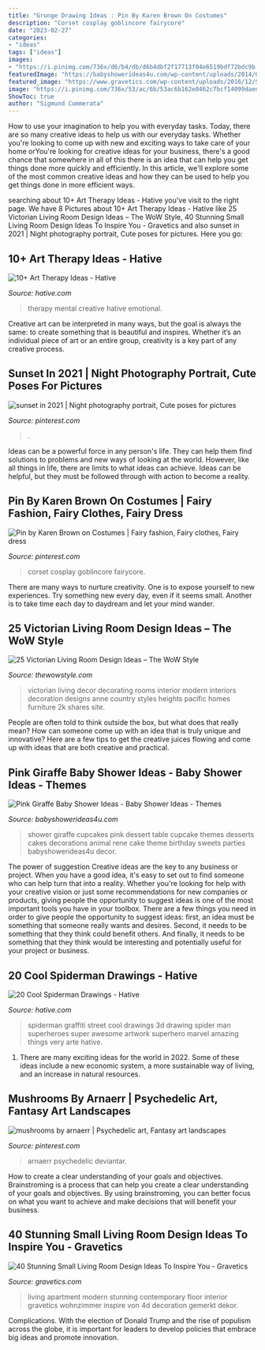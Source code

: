 ```yaml
---
title: "Grunge Drawing Ideas : Pin By Karen Brown On Costumes"
description: "Corset cosplay goblincore fairycore"
date: "2023-02-27"
categories:
- "ideas"
tags: ["ideas"]
images:
- "https://i.pinimg.com/736x/d6/b4/db/d6b4dbf2f17713f04e6519bdf72bdc9b.jpg"
featuredImage: "https://babyshowerideas4u.com/wp-content/uploads/2014/04/Pink-Giraffe-Baby-Shower-Dessert-Table-giraffe-cupcake-wrappers.jpg"
featured_image: "https://www.gravetics.com/wp-content/uploads/2016/12/Small-Living-Room-Ideas32.jpg"
image: "https://i.pinimg.com/736x/53/ac/6b/53ac6b162e0462c7bcf14099daedd4e9.jpg"
ShowToc: true
author: "Sigmund Cummerata"
---
```



How to use your imagination to help you with everyday tasks.
Today, there are so many creative ideas to help us with our everyday tasks. Whether you're looking to come up with new and exciting ways to take care of your home orYou're looking for creative ideas for your business, there's a good chance that somewhere in all of this there is an idea that can help you get things done more quickly and efficiently. In this article, we'll explore some of the most common creative ideas and how they can be used to help you get things done in more efficient ways.

	

		
searching about 10+ Art Therapy Ideas - Hative you've visit to the right page. We have 8 Pictures about 10+ Art Therapy Ideas - Hative like 25 Victorian Living Room Design Ideas – The WoW Style, 40 Stunning Small Living Room Design Ideas To Inspire You - Gravetics and also sunset in 2021 | Night photography portrait, Cute poses for pictures. Here you go:
		
    
## 10+ Art Therapy Ideas - Hative

<img loading=lazy src="https://hative.com/wp-content/uploads/2014/05/art-therapy-ideas/12-art-therapy-ideas.jpg" onerror="this.onerror=null;this.src='https://tse1.mm.bing.net/th?id=OIP.7hIxjGXegd7aaFnlzaj2qAAAAA&amp;pid=15.1';" alt="10+ Art Therapy Ideas - Hative">

_Source: hative.com_

>therapy mental creative hative emotional. 

	

Creative art can be interpreted in many ways, but the goal is always the same: to create something that is beautiful and inspires. Whether it’s an individual piece of art or an entire group, creativity is a key part of any creative process.

    
## Sunset In 2021 | Night Photography Portrait, Cute Poses For Pictures

<img loading=lazy src="https://i.pinimg.com/736x/d6/b4/db/d6b4dbf2f17713f04e6519bdf72bdc9b.jpg" onerror="this.onerror=null;this.src='https://tse1.mm.bing.net/th?id=OIP.Cw-fdM_CDOylF1cyc8k7QAHaJ3&amp;pid=15.1';" alt="sunset in 2021 | Night photography portrait, Cute poses for pictures">

_Source: pinterest.com_

>. 

	

Ideas can be a powerful force in any person's life. They can help them find solutions to problems and new ways of looking at the world. However, like all things in life, there are limits to what ideas can achieve. Ideas can be helpful, but they must be followed through with action to become a reality.

    
## Pin By Karen Brown On Costumes | Fairy Fashion, Fairy Clothes, Fairy Dress

<img loading=lazy src="https://i.pinimg.com/736x/e5/5a/4e/e55a4e19a4aa076be0d44a989f2a69f7.jpg" onerror="this.onerror=null;this.src='https://tse3.mm.bing.net/th?id=OIP.n6a9A4AnClkoxlazyRS-NQHaLH&amp;pid=15.1';" alt="Pin by Karen Brown on Costumes | Fairy fashion, Fairy clothes, Fairy dress">

_Source: pinterest.com_

>corset cosplay goblincore fairycore. 

	

There are many ways to nurture creativity. One is to expose yourself to new experiences. Try something new every day, even if it seems small. Another is to take time each day to daydream and let your mind wander.

    
## 25 Victorian Living Room Design Ideas – The WoW Style

<img loading=lazy src="http://thewowstyle.com/wp-content/uploads/2016/07/Victorian-Style-Living-Room-Decorating.jpg" onerror="this.onerror=null;this.src='https://tse3.mm.bing.net/th?id=OIP.7NUZAFqCj5rYGbFwMmWhdwHaLC&amp;pid=15.1';" alt="25 Victorian Living Room Design Ideas – The WoW Style">

_Source: thewowstyle.com_

>victorian living decor decorating rooms interior modern interiors decoration designs anne country styles heights pacific homes furniture 2k shares site. 

	

People are often told to think outside the box, but what does that really mean? How can someone come up with an idea that is truly unique and innovative? Here are a few tips to get the creative juices flowing and come up with ideas that are both creative and practical.

    
## Pink Giraffe Baby Shower Ideas - Baby Shower Ideas - Themes

<img loading=lazy src="https://babyshowerideas4u.com/wp-content/uploads/2014/04/Pink-Giraffe-Baby-Shower-Dessert-Table-giraffe-cupcake-wrappers.jpg" onerror="this.onerror=null;this.src='https://tse4.mm.bing.net/th?id=OIP.LzSCxqDl00ImogppHC3OvgHaLe&amp;pid=15.1';" alt="Pink Giraffe Baby Shower Ideas - Baby Shower Ideas - Themes">

_Source: babyshowerideas4u.com_

>shower giraffe cupcakes pink dessert table cupcake themes desserts cakes decorations animal rene cake theme birthday sweets parties babyshowerideas4u decor. 

	

The power of suggestion
Creative ideas are the key to any business or project. When you have a good idea, it's easy to set out to find someone who can help turn that into a reality. Whether you're looking for help with your creative vision or just some recommendations for new companies or products, giving people the opportunity to suggest ideas is one of the most important tools you have in your toolbox.
There are a few things you need in order to give people the opportunity to suggest ideas: first, an idea must be something that someone really wants and desires. Second, it needs to be something that they think could benefit others. And finally, it needs to be something that they think would be interesting and potentially useful for your project or business.

    
## 20 Cool Spiderman Drawings - Hative

<img loading=lazy src="https://hative.com/wp-content/uploads/2014/07/spiderman-drawings/4-spiderman-drawings.jpg" onerror="this.onerror=null;this.src='https://tse1.mm.bing.net/th?id=OIP.FoDb6moj54CFoORld7AAQwHaLH&amp;pid=15.1';" alt="20 Cool Spiderman Drawings - Hative">

_Source: hative.com_

>spiderman graffiti street cool drawings 3d drawing spider man superheroes super awesome artwork superhero marvel amazing things very arte hative. 

	

1. There are many exciting ideas for the world in 2022. Some of these ideas include a new economic system, a more sustainable way of living, and an increase in natural resources.

    
## Mushrooms By Arnaerr | Psychedelic Art, Fantasy Art Landscapes

<img loading=lazy src="https://i.pinimg.com/736x/53/ac/6b/53ac6b162e0462c7bcf14099daedd4e9.jpg" onerror="this.onerror=null;this.src='https://tse3.mm.bing.net/th?id=OIP.FdHb99w9Gz7wTiMvEyVOHAHaKt&amp;pid=15.1';" alt="mushrooms by arnaerr | Psychedelic art, Fantasy art landscapes">

_Source: pinterest.com_

>arnaerr psychedelic deviantar. 

	

How to create a clear understanding of your goals and objectives.
Brainstroming is a process that can help you create a clear understanding of your goals and objectives. By using brainstroming, you can better focus on what you want to achieve and make decisions that will benefit your business.

    
## 40 Stunning Small Living Room Design Ideas To Inspire You - Gravetics

<img loading=lazy src="https://www.gravetics.com/wp-content/uploads/2016/12/Small-Living-Room-Ideas32.jpg" onerror="this.onerror=null;this.src='https://tse3.mm.bing.net/th?id=OIP.KfvZ-X2WRb12EhQRrrzJkAHaJ4&amp;pid=15.1';" alt="40 Stunning Small Living Room Design Ideas To Inspire You - Gravetics">

_Source: gravetics.com_

>living apartment modern stunning contemporary floor interior gravetics wohnzimmer inspire von 4d decoration gemerkt dekor. 

	

Complications. With the election of Donald Trump and the rise of populism across the globe, it is important for leaders to develop policies that embrace big ideas and promote innovation.

